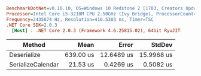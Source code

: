 ``` ini

BenchmarkDotNet=v0.10.10, OS=Windows 10 Redstone 2 [1703, Creators Update] (10.0.15063.726)
Processor=Intel Core i5-3210M CPU 2.50GHz (Ivy Bridge), ProcessorCount=4
Frequency=2435874 Hz, Resolution=410.5303 ns, Timer=TSC
.NET Core SDK=2.0.3
  [Host] : .NET Core 2.0.3 (Framework 4.6.25815.02), 64bit RyuJIT


```
|            Method |      Mean |      Error |     StdDev |
|------------------ |----------:|-----------:|-----------:|
|       Deserialize | 639.00 us | 12.6489 us | 15.9968 us |
| SerializeCalendar |  21.53 us |  0.4269 us |  0.5082 us |
